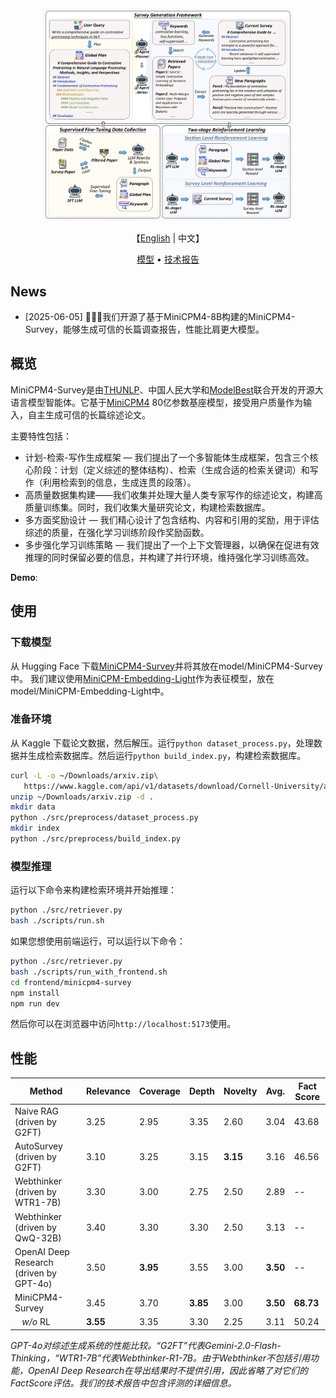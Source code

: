 <div align="center">
  <img src="./assets/main.png" alt="MiniCPM4-Survey MAIN" width="400em"></img>
</div>
<p align="center">
    【<a href="README-en.md">English</a> | 中文】
</p>

<p align="center">
  <a href="https://huggingface.co/openbmb/MiniCPM4-Survey">模型</a> •
  <a href="https://arxiv.org/abs/????">技术报告</a>
</p>

## News

* [2025-06-05] 🚀🚀🚀我们开源了基于MiniCPM4-8B构建的MiniCPM4-Survey，能够生成可信的长篇调查报告，性能比肩更大模型。

## 概览

MiniCPM4-Survey是由[THUNLP](https://nlp.csai.tsinghua.edu.cn)、中国人民大学和[ModelBest](https://modelbest.cn)联合开发的开源大语言模型智能体。它基于[MiniCPM4](https://github.com/OpenBMB/MiniCPM4) 80亿参数基座模型，接受用户质量作为输入，自主生成可信的长篇综述论文。

主要特性包括：
- 计划-检索-写作生成框架 — 我们提出了一个多智能体生成框架，包含三个核心阶段：计划（定义综述的整体结构）、检索（生成合适的检索关键词）和写作（利用检索到的信息，生成连贯的段落）。
- 高质量数据集构建——我们收集并处理大量人类专家写作的综述论文，构建高质量训练集。同时，我们收集大量研究论文，构建检索数据库。
- 多方面奖励设计 — 我们精心设计了包含结构、内容和引用的奖励，用于评估综述的质量，在强化学习训练阶段作奖励函数。
- 多步强化学习训练策略 — 我们提出了一个上下文管理器，以确保在促进有效推理的同时保留必要的信息，并构建了并行环境，维持强化学习训练高效。

**Demo**:



## 使用

### 下载模型
从 Hugging Face 下载[MiniCPM4-Survey](https://huggingface.co/openbmb/MiniCPM4-Survey)并将其放在model/MiniCPM4-Survey中。
我们建议使用[MiniCPM-Embedding-Light](https://huggingface.co/openbmb/MiniCPM-Embedding-Light)作为表征模型，放在model/MiniCPM-Embedding-Light中。


### 准备环境
从 Kaggle 下载论文数据，然后解压。运行`python dataset_process.py`，处理数据并生成检索数据库。然后运行`python build_index.py`，构建检索数据库。
``` bash
curl -L -o ~/Downloads/arxiv.zip\
   https://www.kaggle.com/api/v1/datasets/download/Cornell-University/arxiv
unzip ~/Downloads/arxiv.zip -d .
mkdir data
python ./src/preprocess/dataset_process.py
mkdir index
python ./src/preprocess/build_index.py
```

### 模型推理
运行以下命令来构建检索环境并开始推理：
``` bash
python ./src/retriever.py
bash ./scripts/run.sh
```
如果您想使用前端运行，可以运行以下命令：
``` bash
python ./src/retriever.py
bash ./scripts/run_with_frontend.sh
cd frontend/minicpm4-survey
npm install
npm run dev
```
然后你可以在浏览器中访问`http://localhost:5173`使用。

## 性能

| Method                                      | Relevance | Coverage | Depth | Novelty | Avg.  | Fact Score |
|---------------------------------------------|-----------|----------|-------|---------|-------|------------|
| Naive RAG (driven by G2FT)                  | 3.25      | 2.95     | 3.35  | 2.60    | 3.04  | 43.68      |
| AutoSurvey (driven by G2FT)                 | 3.10      | 3.25     | 3.15  | **3.15**| 3.16  | 46.56      |
| Webthinker (driven by WTR1-7B)              | 3.30      | 3.00     | 2.75  | 2.50    | 2.89  | --         |
| Webthinker (driven by QwQ-32B)              | 3.40      | 3.30     | 3.30  | 2.50    | 3.13  | --         |
| OpenAI Deep Research (driven by GPT-4o)     | 3.50      |**3.95**  | 3.55  | 3.00    | **3.50**  | --         |
| MiniCPM4-Survey                            | 3.45      | 3.70     | **3.85** | 3.00    | **3.50**  | **68.73**  |
| &nbsp;&nbsp;&nbsp;*w/o* RL                  | **3.55**  | 3.35     | 3.30  | 2.25    | 3.11  | 50.24      |

*GPT-4o对综述生成系统的性能比较。“G2FT”代表Gemini-2.0-Flash-Thinking，“WTR1-7B”代表Webthinker-R1-7B。由于Webthinker不包括引用功能，OpenAI Deep Research在导出结果时不提供引用，因此省略了对它们的FactScore评估。我们的技术报告中包含评测的详细信息。*
